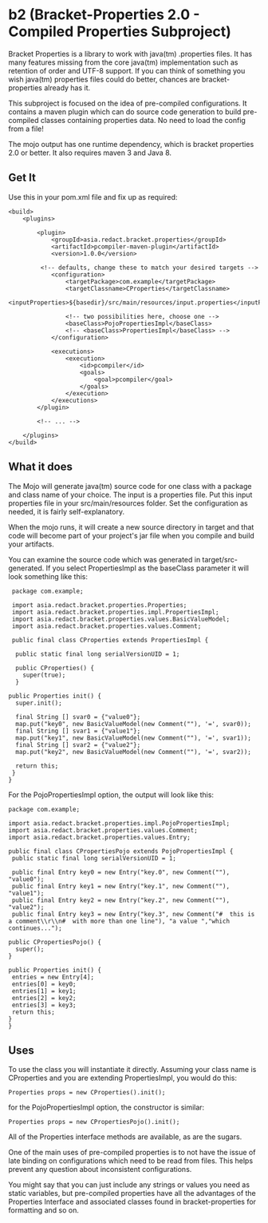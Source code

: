 # b2 (Bracket-Properties 2.0 - Compiled Properties Subproject)

Bracket Properties is a library to work with java(tm) .properties files. It has many features missing from the 
core java(tm) implementation such as retention of order and UTF-8 support. If you can think of something you
wish java(tm) properties files could do better, chances are bracket-properties already has it. 

This subproject is focused on the idea of pre-compiled configurations. It contains a maven plugin which can do
source code generation to build pre-compiled classes containing properties data. No need to load the config from a file!

The mojo output has one runtime dependency, which is bracket properties 2.0 or better. It also requires maven 3 and Java 8.

## Get It

Use this in your pom.xml file and fix up as required:

	<build>
		<plugins>

			<plugin>
				<groupId>asia.redact.bracket.properties</groupId>
				<artifactId>pcompiler-maven-plugin</artifactId>
				<version>1.0.0</version>

             <!-- defaults, change these to match your desired targets -->
				<configuration>
					<targetPackage>com.example</targetPackage>
					<targetClassname>CProperties</targetClassname>
					<inputProperties>${basedir}/src/main/resources/input.properties</inputProperties>
					
					<!-- two possibilities here, choose one -->
					<baseClass>PojoPropertiesImpl</baseClass>
					<!-- <baseClass>PropertiesImpl</baseClass> -->
				</configuration>

				<executions>
					<execution>
						<id>pcompiler</id>
						<goals>
							<goal>pcompiler</goal>
						</goals>
					</execution>
				</executions>
			</plugin>
			
			<!-- ... -->
			
		</plugins>
	</build>

## What it does

The Mojo will generate java(tm) source code for one class with a package and class name of your choice. The input is a properties file. Put this input properties file in your src/main/resources folder. Set the configuration as needed, it is fairly self-explanatory.

When the mojo runs, it will create a new source directory in target and that code will become part of your project's jar file when you compile and build your artifacts.

You can examine the source code which was generated in target/src-generated. If you select PropertiesImpl as the baseClass parameter it will look something like this:

     package com.example;

     import asia.redact.bracket.properties.Properties;
     import asia.redact.bracket.properties.impl.PropertiesImpl;
     import asia.redact.bracket.properties.values.BasicValueModel;
     import asia.redact.bracket.properties.values.Comment;

     public final class CProperties extends PropertiesImpl {
      
      public static final long serialVersionUID = 1;

      public CProperties() {
        super(true);
      }

    public Properties init() {
      super.init();
      
      final String [] svar0 = {"value0"};
      map.put("key0", new BasicValueModel(new Comment(""), '=', svar0));
      final String [] svar1 = {"value1"};
      map.put("key1", new BasicValueModel(new Comment(""), '=', svar1));
      final String [] svar2 = {"value2"};
      map.put("key2", new BasicValueModel(new Comment(""), '=', svar2));
      
      return this;
     }
    }
    
For the PojoPropertiesImpl option, the output will look like this:

    package com.example;

    import asia.redact.bracket.properties.impl.PojoPropertiesImpl;
    import asia.redact.bracket.properties.values.Comment;
    import asia.redact.bracket.properties.values.Entry;

    public final class CPropertiesPojo extends PojoPropertiesImpl {
     public static final long serialVersionUID = 1;

     public final Entry key0 = new Entry("key.0", new Comment(""), "value0");
     public final Entry key1 = new Entry("key.1", new Comment(""), "value1");
     public final Entry key2 = new Entry("key.2", new Comment(""), "value2");
     public final Entry key3 = new Entry("key.3", new Comment("#  this is a comment\\r\\n#  with more than one line"), "a value ","which continues...");

    public CPropertiesPojo() {
      super();
    }

    public Properties init() {
     entries = new Entry[4];
     entries[0] = key0;
     entries[1] = key1;
     entries[2] = key2;
     entries[3] = key3;
     return this;
    }
    }
 
 
## Uses

To use the class you will instantiate it directly. Assuming your class name is CProperties and you are extending PropertiesImpl, you would do this:

    Properties props = new CProperties().init();
    
for the PojoPropertiesImpl option, the constructor is similar:

    Properties props = new CPropertiesPojo().init();

All of the Properties interface methods are available, as are the sugars. 

One of the main uses of pre-compiled properties is to not have the issue of late binding on configurations which need to be read from files. This helps prevent any question about inconsistent configurations.

You might say that you can just include any strings or values you need as static variables, but pre-compiled properties have all the advantages of the Properties Interface and associated classes found in bracket-properties for formatting and so on.

 








 
